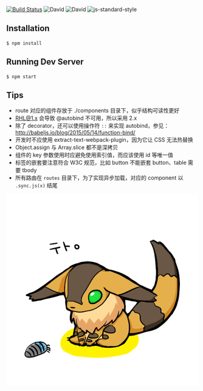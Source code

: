 [![Build Status](https://img.shields.io/travis/tetojs/teto.js.svg?style=flat-square)](https://travis-ci.org/tetojs/teto.js)
![David](http://img.shields.io/david/tetojs/teto.js.svg?style=flat-square)
![David](http://img.shields.io/david/dev/tetojs/teto.js.svg?style=flat-square)
![js-standard-style](https://img.shields.io/badge/code%20style-standard-brightgreen.svg?style=flat-square)

## Installation

```
$ npm install
```

## Running Dev Server

```
$ npm start
```

## Tips

- route 对应的组件存放于 ./components 目录下，似乎结构可读性更好
- RHL@1.x 会导致 @autobind 不可用，所以采用 2.x 
- 除了 decorator，还可以使用操作符 `::` 来实现 autobind，参见：http://babeljs.io/blog/2015/05/14/function-bind/
- 开发时不应使用 extract-text-webpack-plugin，因为它让 CSS 无法热替换
- Object.assign 与 Array.slice 都不是深拷贝
- 组件的 key 参数使用时应避免使用索引值，而应该使用 id 等唯一值
- 标签的嵌套要注意符合 W3C 规范，比如 button 不能嵌套 button、table 需要 tbody
- 所有路由在 `routes` 目录下，为了实现异步加载，对应的 component 以 `.sync.js(x)` 结尾

[![](teto.png)](http://seiga.nicovideo.jp/seiga/im2044734)

